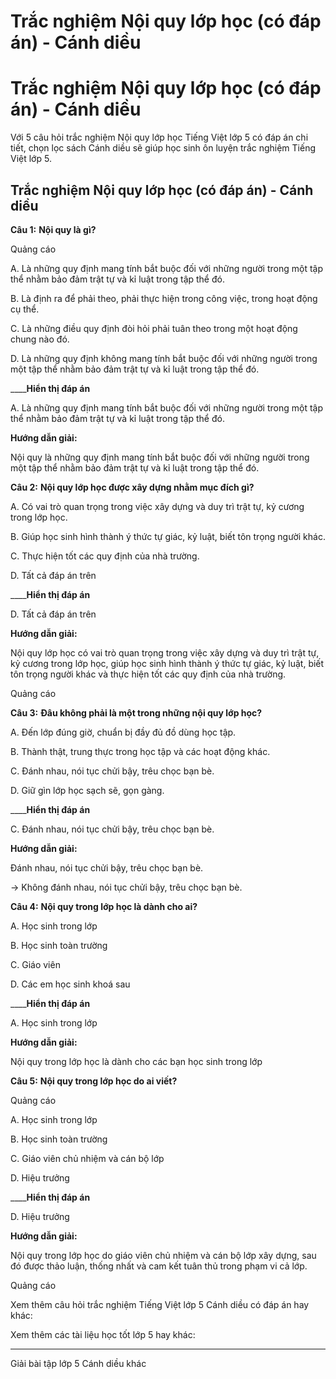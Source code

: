 # Trắc nghiệm Nội quy lớp học (có đáp án) - Cánh diều

# Trắc nghiệm Nội quy lớp học (có đáp án) - Cánh diều

Với 5 câu hỏi trắc nghiệm Nội quy lớp học Tiếng Việt lớp 5 có đáp án chi tiết, chọn lọc sách Cánh diều sẽ giúp học sinh ôn luyện trắc nghiệm Tiếng Việt lớp 5.

## Trắc nghiệm Nội quy lớp học (có đáp án) - Cánh diều

**Câu 1:** **Nội quy là gì?**

Quảng cáo

A. Là những quy định mang tính bắt buộc đối với những người trong một tập thể nhằm bảo đảm trật tự và kỉ luật trong tập thể đó.

B. Là định ra để phải theo, phải thực hiện trong công việc, trong hoạt động cụ thể.

C. Là những điều quy định đòi hỏi phải tuân theo trong một hoạt động chung nào đó.

D. Là những quy định không mang tính bắt buộc đối với những người trong một tập thể nhằm bảo đảm trật tự và kỉ luật trong tập thể đó.

____**Hiển thị đáp án**

A. Là những quy định mang tính bắt buộc đối với những người trong một tập thể nhằm bảo đảm trật tự và kỉ luật trong tập thể đó.

**Hướng dẫn giải:**

Nội quy là những quy định mang tính bắt buộc đối với những người trong một tập thể nhằm bảo đảm trật tự và kỉ luật trong tập thể đó.

**Câu 2:** **Nội quy lớp học được xây dựng nhằm mục đích gì?**

A. Có vai trò quan trọng trong việc xây dựng và duy trì trật tự, kỷ cương trong lớp học.

B. Giúp học sinh hình thành ý thức tự giác, kỷ luật, biết tôn trọng người khác.

C. Thực hiện tốt các quy định của nhà trường.

D. Tất cả đáp án trên

____**Hiển thị đáp án**

D. Tất cả đáp án trên

**Hướng dẫn giải:**

Nội quy lớp học có vai trò quan trọng trong việc xây dựng và duy trì trật tự, kỷ cương trong lớp học, giúp học sinh hình thành ý thức tự giác, kỷ luật, biết tôn trọng người khác và thực hiện tốt các quy định của nhà trường.

Quảng cáo

**Câu 3:** **Đâu không phải là một trong những nội quy lớp học?**

A. Đến lớp đúng giờ, chuẩn bị đầy đủ đồ dùng học tập.

B. Thành thật, trung thực trong học tập và các hoạt động khác.

C. Đánh nhau, nói tục chửi bậy, trêu chọc bạn bè.

D. Giữ gìn lớp học sạch sẽ, gọn gàng.

____**Hiển thị đáp án**

C. Đánh nhau, nói tục chửi bậy, trêu chọc bạn bè.

**Hướng dẫn giải:**

Đánh nhau, nói tục chửi bậy, trêu chọc bạn bè.

→ Không đánh nhau, nói tục chửi bậy, trêu chọc bạn bè.

**Câu 4:** **Nội quy trong lớp học là dành cho ai?**

A. Học sinh trong lớp 

B. Học sinh toàn trường 

C. Giáo viên 

D. Các em học sinh khoá sau

____**Hiển thị đáp án**

A. Học sinh trong lớp 

**Hướng dẫn giải:**

Nội quy trong lớp học là dành cho các bạn học sinh trong lớp 

**Câu 5:** **Nội quy trong lớp học do ai viết?**

Quảng cáo

A. Học sinh trong lớp 

B. Học sinh toàn trường 

C. Giáo viên chủ nhiệm và cán bộ lớp 

D. Hiệu trưởng 

____**Hiển thị đáp án**

D. Hiệu trưởng 

**Hướng dẫn giải:**

Nội quy trong lớp học do giáo viên chủ nhiệm và cán bộ lớp xây dựng, sau đó được thảo luận, thống nhất và cam kết tuân thủ trong phạm vi cả lớp.

Quảng cáo

Xem thêm câu hỏi trắc nghiệm Tiếng Việt lớp 5 Cánh diều có đáp án hay khác:

Xem thêm các tài liệu học tốt lớp 5 hay khác:

* * *

Giải bài tập lớp 5 Cánh diều khác
